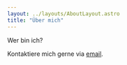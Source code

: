 ```yaml
---
layout: ../layouts/AboutLayout.astro
title: "Über mich"
---
```


Wer bin ich?

Kontaktiere mich gerne via [email](mailto:anahi.montes@web.de).
